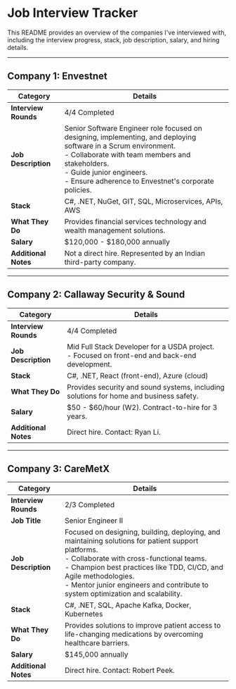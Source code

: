 # Job Interview Tracker

This README provides an overview of the companies I've interviewed with, including the interview progress, stack, job description, salary, and hiring details.

---

## Company 1: **Envestnet**

| **Category**          | **Details**                                                                                      |
|-----------------------|--------------------------------------------------------------------------------------------------|
| **Interview Rounds**  | 4/4 Completed                                                                                   |
| **Job Description**   | Senior Software Engineer role focused on designing, implementing, and deploying software in a Scrum environment. <br>- Collaborate with team members and stakeholders. <br>- Guide junior engineers. <br>- Ensure adherence to Envestnet's corporate policies. |
| **Stack**             | C#, .NET, NuGet, GIT, SQL, Microservices, APIs, AWS                                             |
| **What They Do**      | Provides financial services technology and wealth management solutions.                         |
| **Salary**            | $120,000 - $180,000 annually                                                                    |
| **Additional Notes**  | Not a direct hire. Represented by an Indian third-party company.                                |

---

## Company 2: **Callaway Security & Sound**

| **Category**          | **Details**                                                                                      |
|-----------------------|--------------------------------------------------------------------------------------------------|
| **Interview Rounds**  | 4/4 Completed                                                                                   |
| **Job Description**   | Mid Full Stack Developer for a USDA project. <br>- Focused on front-end and back-end development. |
| **Stack**             | C#, .NET, React (front-end), Azure (cloud)                                                      |
| **What They Do**      | Provides security and sound systems, including solutions for home and business safety.           |
| **Salary**            | $50 - $60/hour (W2). Contract-to-hire for 3 years.                                              |
| **Additional Notes**  | Direct hire. Contact: Ryan Li.                                                                  |

---

## Company 3: **CareMetX**

| **Category**          | **Details**                                                                                      |
|-----------------------|--------------------------------------------------------------------------------------------------|
| **Interview Rounds**  | 2/3 Completed                                                                                   |
| **Job Title**         | Senior Engineer II                                                                              |
| **Job Description**   | Focused on designing, building, deploying, and maintaining solutions for patient support platforms. <br>- Collaborate with cross-functional teams. <br>- Champion best practices like TDD, CI/CD, and Agile methodologies. <br>- Mentor junior engineers and contribute to system optimization and scalability. |
| **Stack**             | C#, .NET, SQL, Apache Kafka, Docker, Kubernetes                                                 |
| **What They Do**      | Provides solutions to improve patient access to life-changing medications by overcoming healthcare barriers. |
| **Salary**            | $145,000 annually                                                                               |
| **Additional Notes**  | Direct hire. Contact: Robert Peek.                                                              |
